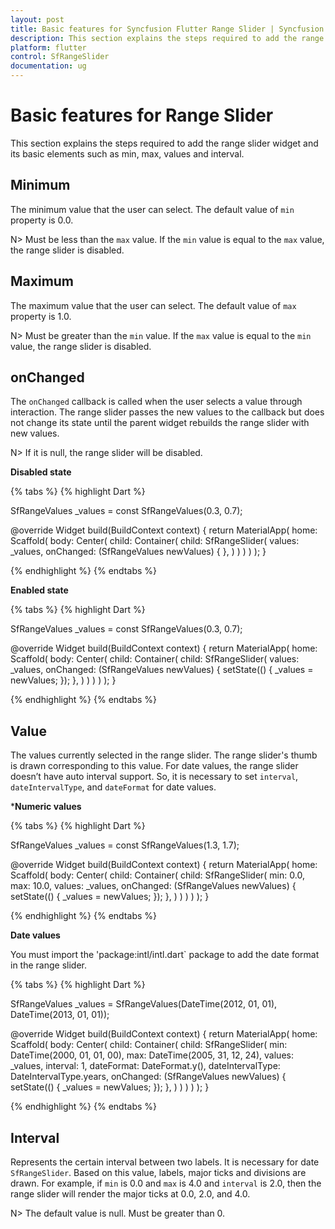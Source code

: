 ```yaml
---
layout: post
title: Basic features for Syncfusion Flutter Range Slider | Syncfusion
description: This section explains the steps required to add the range slider widget and its basic elements such as min, max, values and interval
platform: flutter
control: SfRangeSlider
documentation: ug
---
```


# Basic features for Range Slider
This section explains the steps required to add the range slider widget and its basic elements such as min, max, values and interval.

## Minimum

The minimum value that the user can select. The default value of `min` property is 0.0.

N> Must be less than the `max` value. If the `min` value is equal to the `max` value, the range slider is disabled.

## Maximum

The maximum value that the user can select. The default value of `max` property is 1.0.

N> Must be greater than the `min` value. If the `max` value is equal to the `min` value, the range slider is disabled.

## onChanged

The `onChanged` callback is called when the user selects a value through interaction. The range slider passes the new values to the callback but does not change its state until the parent widget rebuilds the range slider with new values.

N> If it is null, the range slider will be disabled.

**Disabled state**

{% tabs %}
{% highlight Dart %}

SfRangeValues _values = const SfRangeValues(0.3, 0.7);

@override
Widget build(BuildContext context) {
  return MaterialApp(
      home: Scaffold(
          body: Center(
              child: Container(
                  child: SfRangeSlider(
                     values: _values,
                     onChanged: (SfRangeValues newValues) {
                     },
                  )
              )
          )
      )
  );
}

{% endhighlight %}
{% endtabs %}

**Enabled state**

{% tabs %}
{% highlight Dart %}

SfRangeValues _values = const SfRangeValues(0.3, 0.7);

@override
Widget build(BuildContext context) {
  return MaterialApp(
      home: Scaffold(
          body: Center(
              child: Container(
                  child: SfRangeSlider(
                     values: _values,
                     onChanged: (SfRangeValues newValues) {
                          setState(() {
                              _values = newValues;
                          });
                     },
                  )
              )
          )
      )
  );
}

{% endhighlight %}
{% endtabs %}

## Value

The values currently selected in the range slider. The range slider's thumb is drawn corresponding to this value. For date values, the range slider doesn’t have auto interval support. So, it is necessary to set `interval`, `dateIntervalType`, and `dateFormat` for date values.

***Numeric values**

{% tabs %}
{% highlight Dart %}

SfRangeValues _values = const SfRangeValues(1.3, 1.7);

@override
Widget build(BuildContext context) {
  return MaterialApp(
      home: Scaffold(
          body: Center(
              child: Container(
                  child: SfRangeSlider(
                     min: 0.0,
                     max: 10.0,
                     values: _values,
                     onChanged: (SfRangeValues newValues) {
                            setState(() {
                            _values = newValues;
                        });
                     },
                  )
              )
          )
      )
  );
}

{% endhighlight %}
{% endtabs %}

**Date values**

You must import the 'package:intl/intl.dart` package to add the date format in the range slider.

{% tabs %}
{% highlight Dart %}

SfRangeValues _values = SfRangeValues(DateTime(2012, 01, 01), DateTime(2013, 01, 01));

@override
Widget build(BuildContext context) {
  return MaterialApp(
      home: Scaffold(
          body: Center(
              child: Container(
                  child: SfRangeSlider(
                       min: DateTime(2000, 01, 01, 00),
                       max: DateTime(2005, 31, 12, 24),
                       values: _values,
                       interval: 1,
                       dateFormat: DateFormat.y(),
                       dateIntervalType: DateIntervalType.years,
                       onChanged: (SfRangeValues newValues) {
                          setState(() {
                             _values = newValues;
                          });
                      },
                  )
              )
          )
      )
  );
}

{% endhighlight %}
{% endtabs %}


## Interval

Represents the certain interval between two labels. It is necessary for date `SfRangeSlider`. Based on this value, labels, major ticks and divisions are drawn. For example, if `min` is 0.0 and `max` is 4.0 and `interval` is 2.0, then the range slider will render the major ticks at 0.0, 2.0, and 4.0.

N> The default value is null. Must be greater than 0.
